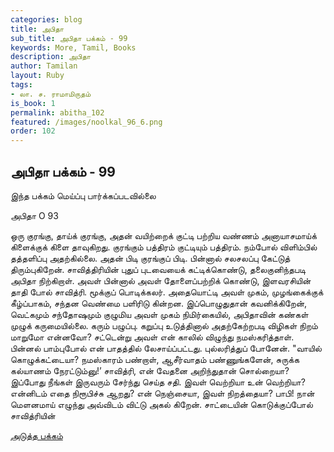 ```yaml
---
categories: blog
title: அபிதா
sub_title: அபிதா பக்கம் - 99
keywords: More, Tamil, Books
description: அபிதா
author: Tamilan
layout: Ruby
tags:
- லா. ச. ராமாமிருதம்
is_book: 1
permalink: abitha_102
featured: /images/noolkal_96_6.png
order: 102
---
```

## அபிதா பக்கம் - 99

இந்த பக்கம் மெய்ப்பு பார்க்கப்படவில்லை

﻿அபிதா O 93

ஒரு குரங்கு, தாய்க் குரங்கு, அதன் வயிற்றைக் குட்டி பற்றிய வண்ணம் அனாயாசமாய்க் கிளைக்குக் கிளை தாவுகிறது. குரங்கும் பத்திரம் குட்டியும் பத்திரம். நம்போல் விளிம்பில் தத்தளிப்பு அதற்கில்லை. அதன் பிடி குரங்குப் பிடி. பின்னால் சலசலப்பு கேட்டுத் திரும்புகிறேன். சாவித்திரியின் புதுப் புடவையைக் கட்டிக்கொண்டு, தலைகுனிந்தபடி அபிதா நிற்கிறாள். அவள் பின்னால் அவள் தோளைப்பற்றிக் கொண்டு, இளவரசியின் தாதி போல் சாவித்ரி. மூக்குப் பொடிக்கலர். அதையொட்டி அவள் முகம், முழங்கைக்குக் கீழ்ப்பாகம், சந்தன வெண்மை பளிரிடு கின்றன. இப்பொழுதுதான் கவனிக்கிறேன், வெட்கமும் சந்தோஷமும் குழுமிய அவள் முகம் நிமிர்கையில், அபிதாவின் கண்கள் முழுக் கருமையில்லை. கரும் பழுப்பு. கறுப்பு உடுத்தினால் அதற்கேற்றபடி விழிகள் நிறம் மாறுமோ என்னவோ? சட்டென்று அவள் என் காலில் விழுந்து நமஸ்கரித்தாள். பின்னல் பாம்புபோல் என் பாதத்தில் லேசாய்ப்பட்டது. புல்லரித்துப் போனேன். "வாயில் கொழுக்கட்டையா? நமஸ்காரம் பண்றாள், ஆசீர்வாதம் பண்ணுங்களேன், சுருக்க கல்யாணம் நேரட்டும்னு!’ சாவித்ரி, என் வேதனை அறிந்துதான் சொல்றையா? இப்போது நீங்கள் இருவரும் சேர்ந்து செய்த சதி. இவள் வெற்றியா உன் வெற்றியா? என்னிடம் எதை நிரூபிச்சு ஆறது? என் நெஞ்சையா, இவள் நிறத்தையா? பாபி! நான் மெளனமாய் எழுந்து அவ்விடம் விட்டு அகல் கிறேன். சாட்டையின் கொடுக்குப்போல் சாவித்ரியின்

[அடுத்த பக்கம்](abitha_103)